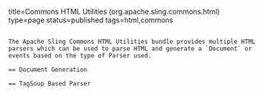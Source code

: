 title=Commons HTML Utilities (org.apache.sling.commons.html)		
type=page
status=published
tags=html,commons
~~~~~~

The Apache Sling Commons HTML Utilities bundle provides multiple HTML parsers which can be used to parse HTML and generate a `Document` or events based on the type of Parser used.

== Document Generation

== TagSoup Based Parser





